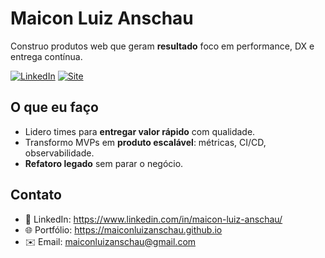 # Maicon Luiz Anschau

Construo produtos web que geram **resultado** foco em performance, DX e entrega contínua.  

[![LinkedIn](https://img.shields.io/badge/LinkedIn-Conectar-blue?logo=linkedin)](https://www.linkedin.com/in/maicon-luiz-anschau/)
[![Site](https://img.shields.io/badge/Portf%C3%B3lio-Online-1f6feb?logo=google-chrome)](https://maiconluizanschau.github.io/)

## O que eu faço
- Lidero times para **entregar valor rápido** com qualidade.
- Transformo MVPs em **produto escalável**: métricas, CI/CD, observabilidade.
- **Refatoro legado** sem parar o negócio.

## Contato
- 💬 LinkedIn: https://www.linkedin.com/in/maicon-luiz-anschau/
- 🌐 Portfólio: https://maiconluizanschau.github.io
- ✉️ Email: maiconluizanschau@gmail.com
